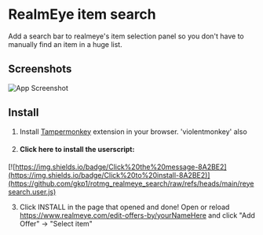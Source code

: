 
# RealmEye item search

Add a search bar to realmeye's item selection panel so you don't have to manually find an item in a huge list.
## Screenshots

![App Screenshot](https://i.imgur.com/32DQrNu.gif)


## Install

1. Install [Tampermonkey](https://tampermonkey.net/) extension in your browser. 'violentmonkey' also

2. #### **Click here to install the userscript:** 
[![https://img.shields.io/badge/Click%20the%20message-8A2BE2](https://img.shields.io/badge/Click%20to%20install-8A2BE2)](https://github.com/gkp1/rotmg_realmeye_search/raw/refs/heads/main/reyesearch.user.js)

3. Click INSTALL in the page that opened and done! Open or reload https://www.realmeye.com/edit-offers-by/yourNameHere and click "Add Offer" -> "Select item"